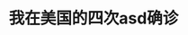 ---
title: 我在美国的四次asd确诊
tags: [孤独症, Aspie, AS, ASD, Austim, 孤独]
color: danger
description: 我不能让她的判断误差影响我后面可能得到的帮助
external_url: http://mp.weixin.qq.com/s?__biz=MzIyMzgyMjY5NQ==&amp;mid=2247484098&amp;idx=1&amp;sn=d6272db703957dd22fe0358f32acf6a0&amp;chksm=e81914cadf6e9ddc51fb375f0be439819add15912519e793ea553448b5f31c304e0be265d847&amp;scene=27#wechat_redirect
---